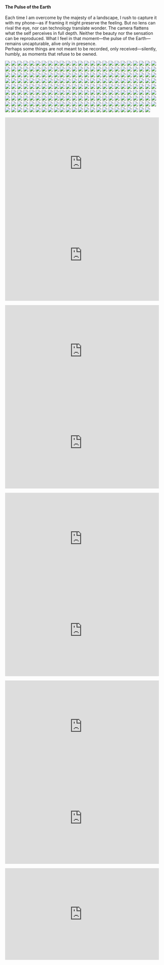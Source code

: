 <h4>The Pulse of the Earth</h4>

Each time I am overcome by the majesty of a landscape, I rush to capture it with my phone—as if framing it might preserve the feeling. But no lens can rival the eye, nor can technology translate wonder. The camera flattens what the self perceives in full depth. Neither the beauty nor the sensation can be reproduced. What I feel in that moment—the pulse of the Earth—remains uncapturable, alive only in presence.  
Perhaps some things are not meant to be recorded, only received—silently, humbly, as moments that refuse to be owned.

![](1.jpg)
![](2.jpg)
![](3.jpg)
![](4.jpg)
![](5.jpg)
![](6.jpg)
![](7.jpg)
![](8.jpg)
![](9.jpg)
![](10.jpg)
![](11.jpg)
![](12.jpg)
![](13.jpg)
![](14.jpg)
![](15.jpg)
![](16.jpg)
![](17.jpg)
![](18.jpg)
![](19.jpg)
![](20.jpg)
![](21.jpg)
![](22.jpg)
![](23.jpg)
![](24.jpg)
![](25.jpg)
![](26.jpg)
![](27.jpg)
![](28.jpg)
![](29.jpg)
![](30.jpg)
![](31.jpg)
![](32.jpg)
![](33.jpg)
![](34.jpg)
![](35.jpg)
![](36.jpg)
![](37.jpg)
![](38.jpg)
![](39.jpg)
![](40.jpg)
![](41.jpg)
![](42.jpg)
![](43.jpg)
![](44.jpg)
![](45.jpg)
![](46.jpg)
![](47.jpg)
![](48.jpg)
![](49.jpg)
![](50.jpg)
![](51.jpg)
![](52.jpg)
![](53.jpg)
![](54.jpg)
![](55.jpg)
![](56.jpg)
![](57.jpg)
![](58.jpg)
![](59.jpg)
![](60.jpg)
![](61.jpg)
![](62.jpg)
![](63.jpg)
![](64.jpg)
![](65.jpg)
![](66.jpg)
![](67.jpg)
![](68.jpg)
![](69.jpg)
![](70.jpg)
![](71.jpg)
![](72.jpg)
![](73.jpg)
![](74.jpg)
![](75.jpg)
![](76.jpg)
![](77.jpg)
![](78.jpg)
![](79.jpg)
![](80.jpg)
![](81.jpg)
![](82.jpg)
![](83.jpg)
![](84.jpg)
![](85.jpg)
![](86.jpg)
![](87.jpg)
![](88.jpg)
![](89.jpg)
![](90.jpg)
![](91.jpg)
![](92.jpg)
![](93.jpg)
![](94.jpg)
![](95.jpg)
![](96.jpg)
![](97.jpg)
![](98.jpg)
![](99.jpg)
![](100.jpg)
![](101.jpg)
![](102.jpg)
![](103.jpg)
![](104.jpg)
![](105.jpg)
![](106.jpg)
![](107.jpg)
![](108.jpg)
![](109.jpg)
![](110.jpg)
![](111.jpg)
![](112.jpg)
![](113.jpg)
![](114.jpg)
![](115.jpg)
![](116.jpg)
![](117.jpg)
![](118.jpg)
![](119.jpg)
![](120.jpg)
![](121.jpg)
![](122.jpg)
![](123.jpg)
![](124.jpg)
![](125.jpg)
![](126.jpg)
![](127.jpg)
![](128.jpg)
![](129.jpg)
![](130.jpg)
![](131.jpg)
![](132.jpg)
![](133.jpg)
![](134.jpg)
![](135.jpg)
![](136.jpg)
![](137.jpg)
![](138.jpg)
![](139.jpg)
![](140.jpg)
![](141.jpg)
![](142.jpg)
![](143.jpg)
![](144.jpg)
![](145.jpg)
![](146.jpg)
![](147.jpg)
![](148.jpg)
![](149.jpg)
![](150.jpg)
![](151.jpg)
![](152.jpg)
![](153.jpg)
![](154.jpg)
![](155.jpg)
![](156.jpg)
![](157.jpg)
![](158.jpg)
![](159.jpg)
![](160.jpg)
![](161.jpg)
![](162.jpg)
![](163.jpg)
![](164.jpg)
![](165.jpg)
![](166.jpg)
![](167.jpg)
![](168.jpg)
![](169.jpg)
![](170.jpg)
![](171.jpg)
![](172.jpg)
![](173.jpg)
![](174.jpg)
![](175.jpg)
![](176.jpg)
![](177.jpg)
![](178.jpg)
![](179.jpg)
![](180.jpg)
![](181.jpg)
![](182.jpg)
![](183.jpg)
![](184.jpg)
![](185.jpg)
![](186.jpg)
![](187.jpg)
![](188.jpg)
![](189.jpg)
![](190.jpg)
![](191.jpg)
![](192.jpg)
![](193.jpg)
![](194.jpg)
![](195.jpg)
![](196.jpg)
![](197.jpg)
![](198.jpg)
![](199.jpg)
![](200.jpg)
![](201.jpg)
![](202.jpg)
![](203.jpg)
![](204.jpg)
![](205.jpg)
![](206.jpg)
![](207.jpg)
![](208.jpg)
![](209.jpg)
![](210.jpg)
![](211.jpg)
![](212.jpg)
![](213.jpg)
![](214.jpg)
![](215.jpg)
![](216.jpg)
![](217.jpg)
![](218.jpg)
![](219.jpg)
![](220.jpg)
![](221.jpg)
![](222.jpg)
![](223.jpg)
![](224.jpg)
<p></p>


<p></p>
<center>
<div style="display: flex; justify-content: center; position:relative;width: 100%;height: 300px;"><iframe
    src="https://iframe.mediadelivery.net/embed/464704/aa88444a-69c3-4cc6-8b7d-75be85521382?autoplay=false&loop=false&muted=false&preload=true&responsive=true"
    loading="lazy" style="border:0;height:100%;width: 520px;"
    allow="accelerometer;gyroscope;autoplay;encrypted-media;picture-in-picture;" allowfullscreen="true"></iframe>
</div>
<div style="display: flex; justify-content: center; position:relative;width: 100%;height: 300px;"><iframe
    src="https://iframe.mediadelivery.net/embed/464704/56ebd9a0-fdd6-4cb2-8744-6d5ff78d7433?autoplay=false&loop=false&muted=false&preload=true&responsive=true"
    loading="lazy" style="border:0;height:100%;width: 520px;"
    allow="accelerometer;gyroscope;autoplay;encrypted-media;picture-in-picture;" allowfullscreen="true"></iframe>
</div>
</center>  
<p></p>	

<p></p>
<center>
<div style="display: flex; justify-content: center; position:relative;width: 100%;height: 300px;"><iframe
    src="https://iframe.mediadelivery.net/embed/464704/803510e8-f483-4dbc-ba59-656f047b5b3e?autoplay=false&loop=false&muted=false&preload=true&responsive=true"
    loading="lazy" style="border:0;height:100%;width: 520px;"
    allow="accelerometer;gyroscope;autoplay;encrypted-media;picture-in-picture;" allowfullscreen="true"></iframe>
</div>
<div style="display: flex; justify-content: center; position:relative;width: 100%;height: 300px;"><iframe
    src="https://iframe.mediadelivery.net/embed/464704/6c34f3bd-6abf-4d82-90a6-0de7b8f62da5?autoplay=false&loop=false&muted=false&preload=true&responsive=true"
    loading="lazy" style="border:0;height:100%;width: 520px;"
    allow="accelerometer;gyroscope;autoplay;encrypted-media;picture-in-picture;" allowfullscreen="true"></iframe>
</div>
</center>  
<p></p>	

<p></p>
<center>
<div style="display: flex; justify-content: center; position:relative;width: 100%;height: 300px;"><iframe
    src="https://iframe.mediadelivery.net/embed/464704/f234ac81-1546-4c8f-ac02-64ce8280fe14?autoplay=false&loop=false&muted=false&preload=true&responsive=true"
    loading="lazy" style="border:0;height:100%;width: 520px;"
    allow="accelerometer;gyroscope;autoplay;encrypted-media;picture-in-picture;" allowfullscreen="true"></iframe>
</div>
<div style="display: flex; justify-content: center; position:relative;width: 100%;height: 300px;"><iframe
    src="https://iframe.mediadelivery.net/embed/464704/d7f2be21-c7b8-4e53-aea7-814382afcfaf?autoplay=false&loop=false&muted=false&preload=true&responsive=true"
    loading="lazy" style="border:0;height:100%;width: 520px;"
    allow="accelerometer;gyroscope;autoplay;encrypted-media;picture-in-picture;" allowfullscreen="true"></iframe>
</div>
</center>  
<p></p>	

<p></p>
<center>
<div style="display: flex; justify-content: center; position:relative;width: 100%;height: 300px;"><iframe
    src="https://iframe.mediadelivery.net/embed/464704/64411cc2-ec91-4461-976a-019b6dce17fa?autoplay=false&loop=false&muted=false&preload=true&responsive=true"
    loading="lazy" style="border:0;height:100%;width: 520px;"
    allow="accelerometer;gyroscope;autoplay;encrypted-media;picture-in-picture;" allowfullscreen="true"></iframe>
</div>
<div style="display: flex; justify-content: center; position:relative;width: 100%;height: 300px;"><iframe
    src="https://iframe.mediadelivery.net/embed/464704/22b90185-6e67-4233-b38c-df95f701bf8e?autoplay=false&loop=false&muted=false&preload=true&responsive=true"
    loading="lazy" style="border:0;height:100%;width: 520px;"
    allow="accelerometer;gyroscope;autoplay;encrypted-media;picture-in-picture;" allowfullscreen="true"></iframe>
</div>
</center>  
<p></p>	

<p></p>
<center>
<div style="display: flex; justify-content: center; position:relative;width: 100%;height: 300px;"><iframe
    src="https://iframe.mediadelivery.net/embed/464704/20826ce9-88fe-4b2f-97ba-cdc2d33d6e9e?autoplay=false&loop=false&muted=false&preload=true&responsive=true"
    loading="lazy" style="border:0;height:100%;width: 520px;"
    allow="accelerometer;gyroscope;autoplay;encrypted-media;picture-in-picture;" allowfullscreen="true"></iframe>
</div>
</center>  
<p></p>	
